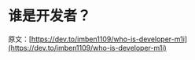 # 谁是开发者？

原文：[https://dev.to/imben1109/who-is-developer-m1i](https://dev.to/imben1109/who-is-developer-m1i)